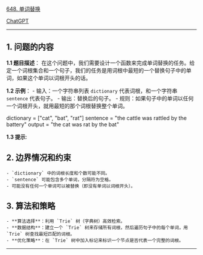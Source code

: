 [648. 单词替换](https://leetcode.cn/problems/replace-words)

[ChatGPT](https://chat.openai.com/share/f71dbe7c-a349-4ed3-9d76-c4229814f9d4)

---

## 1. 问题的内容
**1.1 题目描述**：
在这个问题中，我们需要设计一个函数来完成单词替换的任务。给定一个词根集合和一个句子，我们的任务是用词根中最短的一个替换句子中的单词，如果这个单词以词根开头的话。

**1.2 示例**：
    - 输入：一个字符串列表 `dictionary` 代表词根，和一个字符串 `sentence` 代表句子。
    - 输出：替换后的句子。
    - 规则：如果句子中的单词以任何一个词根开头，就用最短的那个词根替换整个单词。

dictionary = ["cat", "bat", "rat"]
sentence = "the cattle was rattled by the battery"
output = "the cat was rat by the bat"

**1.3 提示**:

## 2. 边界情况和约束
    - `dictionary` 中的词根长度和个数可能不同。
    - `sentence` 可能包含多个单词，分隔符为空格。
    - 可能没有任何一个单词可以被替换（即没有单词以词根开头）。

## 3. 算法和策略
    - **算法选择**：利用 `Trie` 树（字典树）高效检索。
    - **数据结构**：建立一个 `Trie` 树来存储所有词根，然后遍历句子中的每个单词，用 `Trie` 树查找最短匹配的词根。
    - **优化策略**：在 `Trie` 树中加入标记来标识一个节点是否代表一个完整的词根。

---